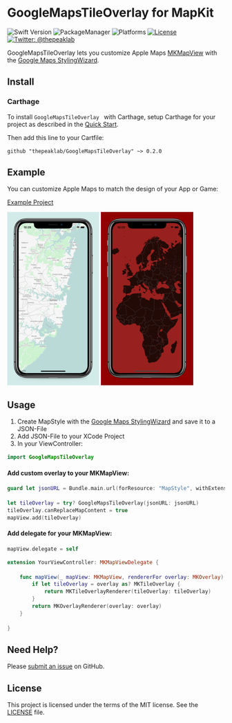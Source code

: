 # GoogleMapsTileOverlay for MapKit

![Swift Version](https://img.shields.io/badge/Swift-4.1.2-orange.svg)
![PackageManager](https://img.shields.io/badge/PackageManager-Carthage-brightgreen.svg?style=flat)
![Platforms](https://img.shields.io/badge/Platforms-iOS|tvOS-yellow.svg?style=flat)
[![License](https://img.shields.io/badge/License-MIT-green.svg?style=flat)](https://github.com/thepeaklab/GoogleMapsTileOverlay/blob/master/LICENSE)
[![Twitter: @thepeaklab](https://img.shields.io/badge/contact-@thepeaklab-009fee.svg?style=flat)](https://twitter.com/thepeaklab)

GoogleMapsTileOverlay lets you customize Apple Maps [MKMapView](https://developer.apple.com/documentation/mapkit?changes=_8) with the [Google Maps StylingWizard](https://mapstyle.withgoogle.com).


## Install

### Carthage

To install `GoogleMapsTileOverlay ` with Carthage, setup Carthage for your project as described in the [Quick Start](https://github.com/Carthage/Carthage#quick-start).

Then add this line to your Cartfile:

```
github "thepeaklab/GoogleMapsTileOverlay" ~> 0.2.0
```

## Example
You can customize Apple Maps to match the design of your App or Game:

[Example Project](Example)

<img src="Example/Screenshot1.png" height="400"> <img src="Example/Screenshot2.png" height="400">

## Usage

1. Create MapStyle with the [Google Maps StylingWizard](https://mapstyle.withgoogle.com) and save it to a JSON-File
2. Add JSON-File to your XCode Project
3. In your ViewController: 

```swift
import GoogleMapsTileOverlay
```
 
#### Add custom overlay to your MKMapView:

```swift
guard let jsonURL = Bundle.main.url(forResource: "MapStyle", withExtension: "json") else { return }

let tileOverlay = try? GoogleMapsTileOverlay(jsonURL: jsonURL)
tileOverlay.canReplaceMapContent = true
mapView.add(tileOverlay)
```

#### Add delegate for your MKMapView:

```swift
mapView.delegate = self
```

```swift
extension YourViewController: MKMapViewDelegate {

    func mapView(_ mapView: MKMapView, rendererFor overlay: MKOverlay) -> MKOverlayRenderer {
        if let tileOverlay = overlay as? MKTileOverlay {
            return MKTileOverlayRenderer(tileOverlay: tileOverlay)
        }
        return MKOverlayRenderer(overlay: overlay)
    }
    
}
```

## Need Help?

Please [submit an issue](https://github.com/thepeaklab/GoogleMapsTileOverlay/issues) on GitHub.

## License

This project is licensed under the terms of the MIT license. See the [LICENSE](LICENSE) file.